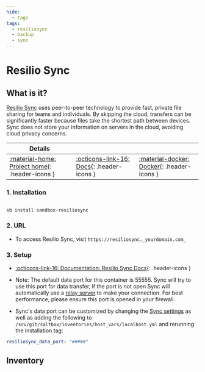 ```yaml
---
hide:
  - tags
tags:
  - resiliosync
  - backup
  - sync
---
```


# Resilio Sync

## What is it?

[Resilio Sync](https://www.resilio.com/) uses peer-to-peer technology to provide fast, private file sharing for teams and individuals. By skipping the cloud, transfers can be significantly faster because files take the shortest path between devices. Sync does not store your information on servers in the cloud, avoiding cloud privacy concerns.

| Details     |             |             |
|-------------|-------------|-------------|
| [:material-home: Project home](https://www.resilio.com/){: .header-icons } | [:octicons-link-16: Docs](https://help.resilio.com/hc/en-us/categories/200140177-Get-started-with-Sync){: .header-icons } | [:material-docker: Docker](https://hub.docker.com/r/resilio/sync){: .header-icons }|

### 1. Installation

``` shell

sb install sandbox-resiliosync

```

### 2. URL

- To access Resilio Sync, visit `https://resiliosync._yourdomain.com_`

### 3. Setup

- [:octicons-link-16: Documentation: Resilio Sync Docs](https://help.resilio.com/hc/en-us/articles/204754939-Comprehensive-guide-to-syncing-Desktop-Desktop-){: .header-icons }

- Note: The default data port for this container is 55555. Sync will try to use this port for data transfer, if the port is not open Sync will automatically use a [relay server](https://help.resilio.com/hc/en-us/articles/204754779-What-is-a-Relay-Server-) to make your connection. For best performance, please ensure this port is opened in your firewall.
- Sync's data port can be customized by changing the [Sync settings](https://help.resilio.com/hc/en-us/articles/204762669-Sync-Preferences) as well as adding the following to `/srv/git/saltbox/inventories/host_vars/localhost.yml` and rerunning the installation tag:

 ``` yaml
resiliosync_data_port: "#####"
```

## Inventory
<!-- BEGIN SALTBOX MANAGED VARIABLES SECTION -->
<!-- END SALTBOX MANAGED VARIABLES SECTION -->
